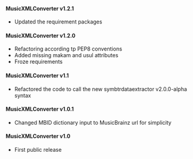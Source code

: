 #### MusicXMLConverter v1.2.1
 - Updated the requirement packages

#### MusicXMLConverter v1.2.0
 - Refactoring according tp PEP8 conventions
 - Added missing makam and usul attributes
 - Froze requirements

#### MusicXMLConverter v1.1
 - Refactored the code to call the new symbtrdataextractor v2.0.0-alpha syntax

#### MusicXMLConverter v1.0.1
 - Changed MBID dictionary input to MusicBrainz url for simplicity
 
#### MusicXMLConverter v1.0
 - First public release
